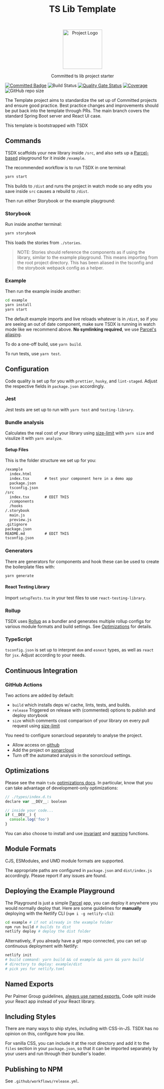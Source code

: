 <h1 align="center"> TS Lib Template </h1>
<br>
<p align="center">
  <img src="https://committed.software/Logo.svg" width="128px" alt="Project Logo"/>
</p>
<p align="center">
  Committed ts lib project starter
</p>

[![Committed Badge](https://img.shields.io/endpoint?url=https%3A%2F%2Fcommitted.software%2Fbadge)](https://committed.io)
![Build Status](https://github.com/commitd/components-incubating/workflows/build/badge.svg?branch=main)
[![Quality Gate Status](https://sonarcloud.io/api/project_badges/measure?project=commitd_components-incubating&metric=alert_status&token=aa002ca75e2f3a6d028af9074bceeda1ffa2f9f7)](https://sonarcloud.io/dashboard?id=commitd_components-incubating)
[![Coverage](https://sonarcloud.io/api/project_badges/measure?project=commitd_components-incubating&metric=coverage&token=aa002ca75e2f3a6d028af9074bceeda1ffa2f9f7)](https://sonarcloud.io/dashboard?id=commitd_components-incubating)
![GitHub repo size](https://img.shields.io/github/repo-size/commitd/template-ts-lib)

The Template project aims to standardize the set up of Committed projects and ensure good practice. Best practice changes and improvements should be put back into the template through PRs. The main branch covers the standard Spring Boot server and React UI case.

This template is bootstrapped with TSDX

## Commands

TSDX scaffolds your new library inside `/src`, and also sets up a [Parcel-based](https://parceljs.org) playground for it inside `/example`.

The recommended workflow is to run TSDX in one terminal:

```bash
yarn start
```

This builds to `/dist` and runs the project in watch mode so any edits you save inside `src` causes a rebuild to `/dist`.

Then run either Storybook or the example playground:

### Storybook

Run inside another terminal:

```bash
yarn storybook
```

This loads the stories from `./stories`.

> NOTE: Stories should reference the components as if using the library, similar to the example playground. This means importing from the root project directory. This has been aliased in the tsconfig and the storybook webpack config as a helper.

### Example

Then run the example inside another:

```bash
cd example
yarn install
yarn start
```

The default example imports and live reloads whatever is in `/dist`, so if you are seeing an out of date component, make sure TSDX is running in watch mode like we recommend above. **No symlinking required**, we use [Parcel's aliasing](https://parceljs.org/module_resolution.html#aliases).

To do a one-off build, use `yarn build`.

To run tests, use `yarn test`.

## Configuration

Code quality is set up for you with `prettier`, `husky`, and `lint-staged`. Adjust the respective fields in `package.json` accordingly.

### Jest

Jest tests are set up to run with `yarn test` and `testing-library`.

### Bundle analysis

Calculates the real cost of your library using [size-limit](https://github.com/ai/size-limit) with `yarn size` and visulize it with `yarn analyze`.

#### Setup Files

This is the folder structure we set up for you:

```txt
/example
  index.html
  index.tsx       # test your component here in a demo app
  package.json
  tsconfig.json
/src
  index.tsx       # EDIT THIS
  /components
  /hooks
/.storybook
  main.js
  preview.js
.gitignore
package.json
README.md         # EDIT THIS
tsconfig.json
```

### Generators

There are generators for components and hook these can be used to create the boilerplate files with:

```bash
yarn generate
```

#### React Testing Library

Import `setupTests.tsx` in your test files to use `react-testing-library`.

### Rollup

TSDX uses [Rollup](https://rollupjs.org) as a bundler and generates multiple rollup configs for various module formats and build settings. See [Optimizations](#optimizations) for details.

### TypeScript

`tsconfig.json` is set up to interpret `dom` and `esnext` types, as well as `react` for `jsx`. Adjust according to your needs.

## Continuous Integration

### GitHub Actions

Two actions are added by default:

- `build` which installs deps w/ cache, lints, tests, and builds.
- `release` Triggered on release with (commented) options to publish and deploy storybook
- `size` which comments cost comparison of your library on every pull request using [size-limit](https://github.com/ai/size-limit)

You need to configure sonarcloud separately to analyse the project.

- Allow access on [github](https://github.com/organizations/commitd/settings/installations/)
- Add the project on [sonarcloud](https://sonarcloud.io/projects/create)
- Turn off the automated analysis in the sonorcloud settings.

## Optimizations

Please see the main `tsdx` [optimizations docs](https://github.com/palmerhq/tsdx#optimizations). In particular, know that you can take advantage of development-only optimizations:

```js
// ./types/index.d.ts
declare var __DEV__: boolean

// inside your code...
if (__DEV__) {
  console.log('foo')
}
```

You can also choose to install and use [invariant](https://github.com/palmerhq/tsdx#invariant) and [warning](https://github.com/palmerhq/tsdx#warning) functions.

## Module Formats

CJS, ESModules, and UMD module formats are supported.

The appropriate paths are configured in `package.json` and `dist/index.js` accordingly. Please report if any issues are found.

## Deploying the Example Playground

The Playground is just a simple [Parcel](https://parceljs.org) app, you can deploy it anywhere you would normally deploy that. Here are some guidelines for **manually** deploying with the Netlify CLI (`npm i -g netlify-cli`):

```bash
cd example # if not already in the example folder
npm run build # builds to dist
netlify deploy # deploy the dist folder
```

Alternatively, if you already have a git repo connected, you can set up continuous deployment with Netlify:

```bash
netlify init
# build command: yarn build && cd example && yarn && yarn build
# directory to deploy: example/dist
# pick yes for netlify.toml
```

## Named Exports

Per Palmer Group guidelines, [always use named exports.](https://github.com/palmerhq/typescript#exports) Code split inside your React app instead of your React library.

## Including Styles

There are many ways to ship styles, including with CSS-in-JS. TSDX has no opinion on this, configure how you like.

For vanilla CSS, you can include it at the root directory and add it to the `files` section in your `package.json`, so that it can be imported separately by your users and run through their bundler's loader.

## Publishing to NPM

See `.github/workflows/release.yml`.
